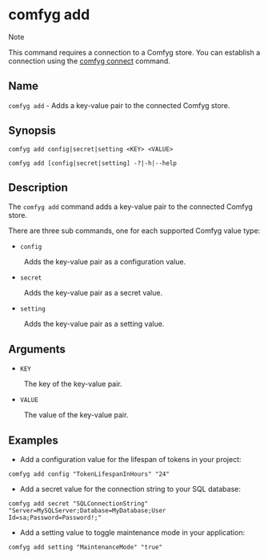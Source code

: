 ﻿# comfyg add

> [!NOTE]
> This command requires a connection to a Comfyg store. You can establish a connection using the [comfyg connect](command_connect.md) command.

## Name

`comfyg add` - Adds a key-value pair to the connected Comfyg store.

## Synopsis

```shell
comfyg add config|secret|setting <KEY> <VALUE>

comfyg add [config|secret|setting] -?|-h|--help
```

## Description

The `comfyg add` command adds a key-value pair to the connected Comfyg store.

There are three sub commands, one for each supported Comfyg value type:

- `config` 

&nbsp;&nbsp;&nbsp;&nbsp;&nbsp;&nbsp;&nbsp;&nbsp;Adds the key-value pair as a configuration value.
 
- `secret`

&nbsp;&nbsp;&nbsp;&nbsp;&nbsp;&nbsp;&nbsp;&nbsp;Adds the key-value pair as a secret value.

- `setting`

&nbsp;&nbsp;&nbsp;&nbsp;&nbsp;&nbsp;&nbsp;&nbsp;Adds the key-value pair as a setting value.

## Arguments

- `KEY`

&nbsp;&nbsp;&nbsp;&nbsp;&nbsp;&nbsp;&nbsp;&nbsp;The key of the key-value pair.

- `VALUE`

&nbsp;&nbsp;&nbsp;&nbsp;&nbsp;&nbsp;&nbsp;&nbsp;The value of the key-value pair.

## Examples

- Add a configuration value for the lifespan of tokens in your project:

```shell 
comfyg add config "TokenLifespanInHours" "24"
```

- Add a secret value for the connection string to your SQL database:

```shell
comfyg add secret "SQLConnectionString" "Server=MySQLServer;Database=MyDatabase;User Id=sa;Password=Password!;"
```

- Add a setting value to toggle maintenance mode in your application:

```shell
comfyg add setting "MaintenanceMode" "true"
```
